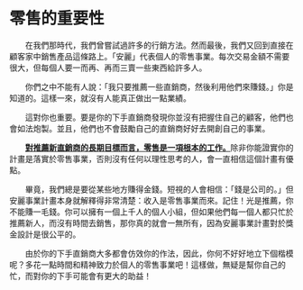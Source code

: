 # 零售的重要性

&emsp;&emsp;在我們那時代，我們曾嘗試過許多的行銷方法。然而最後，我們又回到直接在顧客家中銷售產品這條路上。「安麗」代表個人的零售事業。每次交易金額不需要很大，但每個人要一而再、再而三賣一些東西給許多人。

&emsp;&emsp;你們之中不能有人說：「我只要推薦一些直銷商，然後利用他們來賺錢。」你是知道的。這樣一來，就沒有人能真正做出一點業績。

&emsp;&emsp;這對你也重要。要是你的下手直銷商發現你並沒有把握住自己的顧客，他們也會如法炮製。並且，他們也不會鼓勵自己的直銷商好好去開創自己的事業。

&emsp;&emsp;[**對推薦新直銷商的長期目標而言，零售是一項根本的工作。**]()除非你能證實你的計畫是落實於零售事業，否則沒有任何以理性思考的人，會一直相信這個計畫有優點。

&emsp;&emsp;畢竟，我們總是要從某些地方賺得金錢。短視的人會相信：「錢是公司的。」但安麗事業計畫本身就解釋得非常清楚：收入是零售事業而來。記住！光是推薦，你不能賺一毛錢。你可以擁有一個上千人的個人小組，但如果他們每一個人都只忙於推薦新人，而沒有時間去銷售，那你真的就會一無所有，因為安麗事業計畫對於獎金設計是很公平的。

&emsp;&emsp;由於你的下手直銷商大多都會仿效你的作法，因此，你何不好好地立下個楷模呢？多花一點時間和精神致力於個人的零售事業吧！這樣做，無疑是幫你自己的忙，而對你的下手可能會有更大的助益！
